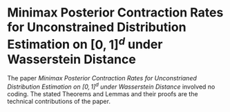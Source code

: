 # Minimax Posterior Contraction Rates for Unconstrained Distribution Estimation on $[0,1]^d$ under Wasserstein Distance

The paper *Minimax Posterior Contraction Rates for Unconstrianed Distribution Estimation on $[0,1]^d$ under Wasserstein Distance* involved no coding. The stated Theorems and Lemmas and their proofs are the technical contributions of the paper.
